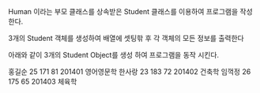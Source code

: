 Human 이라는 부모 클래스를 상속받은 Student 클래스를 이용하여 프로그램을 작성한다.

3개의 Student 객체를 생성하여 배열에 셋팅핚 후 각 객체의 모든 정보를 출력한다

아래와 같이 3개의 Student Object를 생성 하여 프로그램을 동작 시킨다.

홍길순 25 171 81 201401 영어영문학
한사랑 23 183 72 201402 건축학
임꺽정 26 175 65 201403 체육학

